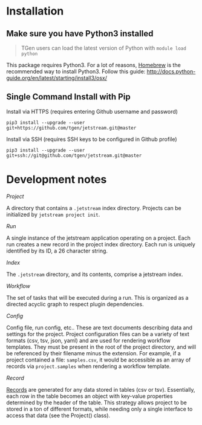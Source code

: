 
# Installation

## Make sure you have Python3 installed

> TGen users can load the latest version of Python with `module load python`

This package requires Python3. For a lot of reasons, [Homebrew](https://brew.sh) 
is the recommended way to install Python3. 
Follow this guide: http://docs.python-guide.org/en/latest/starting/install3/osx/

## Single Command Install with Pip

Install via HTTPS (requires entering Github username and password)

```shell
pip3 install --upgrade --user git+https://github.com/tgen/jetstream.git@master
```

Install via SSH (requires SSH keys to be configured in Github profile)

```shell
pip3 install --upgrade --user git+ssh://git@github.com/tgen/jetstream.git@master
```

# Development notes

_Project_

A directory that contains a `.jetstream` index directory. Projects can be
initialized by `jetstream project init`.

_Run_

A single instance of the jetstream application operating on a project. Each
run creates a new record in the project index directory. Each run is uniquely 
identified by its ID, a 26 character string.

_Index_

The `.jetstream` directory, and its contents, comprise a jetstream index.

_Workflow_

The set of tasks that will be executed during a run. This is organized as a
directed acyclic graph to respect plugin dependencies.

_Config_

Config file, run config, etc.. These are text documents describing data and
settings for the project. Project configuration files can be a variety of
text formats (csv, tsv, json, yaml) and are used for rendering workflow 
templates. They must be present in the root of the project directory, and 
will be referenced by their filename minus the extension. For example, if 
a project contained a file: `samples.csv`, it would be accessible as an array
of records via `project.samples` when rendering a workflow template. 

_Record_

[Records](https://en.wikipedia.org/wiki/Record_(computer_science)) are 
generated for any data stored in tables (csv or tsv). Essentially, each row 
in the table becomes an object with key-value properties determined by the 
header of the table. This strategy allows project to be stored in a ton of 
different formats, while needing only a single interface to access that 
data (see the Project() class).







